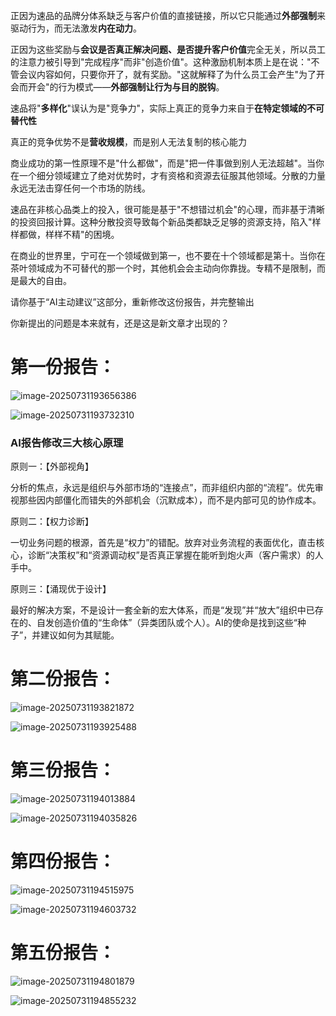 正因为速品的品牌分体系缺乏与客户价值的直接链接，所以它只能通过**外部强制**来驱动行为，而无法激发**内在动力**。

正因为这些奖励与**会议是否真正解决问题、是否提升客户价值**完全无关，所以员工的注意力被引导到"完成程序"而非"创造价值"。这种激励机制本质上是在说："不管会议内容如何，只要你开了，就有奖励。"这就解释了为什么员工会产生"为了开会而开会"的行为模式——**外部强制让行为与目的脱钩**。





速品将"**多样化**"误认为是"竞争力"，实际上真正的竞争力来自于**在特定领域的不可替代性**

真正的竞争优势不是**营收规模**，而是别人无法复制的核心能力

商业成功的第一性原理不是"什么都做"，而是"把一件事做到别人无法超越"。当你在一个细分领域建立了绝对优势时，才有资格和资源去征服其他领域。分散的力量永远无法击穿任何一个市场的防线。

速品在非核心品类上的投入，很可能是基于"不想错过机会"的心理，而非基于清晰的投资回报计算。这种分散投资导致每个新品类都缺乏足够的资源支持，陷入"样样都做，样样不精"的困境。

在商业的世界里，宁可在一个领域做到第一，也不要在十个领域都是第十。当你在茶叶领域成为不可替代的那一个时，其他机会会主动向你靠拢。专精不是限制，而是最大的自由。







请你基于“AI主动建议”这部分，重新修改这份报告，并完整输出

你新提出的问题是本来就有，还是这是新文章才出现的？



# 第一份报告：



![image-20250731193656386](/Users/yang/Desktop/图片空间站/image-20250731193656386.png)

![image-20250731193732310](/Users/yang/Desktop/图片空间站/image-20250731193732310.png)



### **AI报告修改三大核心原理**

原则一：【外部视角】

分析的焦点，永远是组织与外部市场的“连接点”，而非组织内部的“流程”。优先审视那些因内部僵化而错失的外部机会（沉默成本），而不是内部可见的协作成本。

原则二：【权力诊断】

一切业务问题的根源，首先是“权力”的错配。放弃对业务流程的表面优化，直击核心，诊断“决策权”和“资源调动权”是否真正掌握在能听到炮火声（客户需求）的人手中。

原则三：【涌现优于设计】

最好的解决方案，不是设计一套全新的宏大体系，而是“发现”并“放大”组织中已存在的、自发创造价值的“生命体”（异类团队或个人）。AI的使命是找到这些“种子”，并建议如何为其赋能。





# 第二份报告：

![image-20250731193821872](/Users/yang/Desktop/图片空间站/image-20250731193821872.png)

![image-20250731193925488](/Users/yang/Desktop/图片空间站/image-20250731193925488.png)

# 第三份报告：

![image-20250731194013884](/Users/yang/Desktop/图片空间站/image-20250731194013884.png)

![image-20250731194035826](/Users/yang/Desktop/图片空间站/image-20250731194035826.png)

# 第四份报告：

![image-20250731194515975](/Users/yang/Desktop/图片空间站/image-20250731194515975.png)

![image-20250731194603732](/Users/yang/Desktop/图片空间站/image-20250731194603732.png)

# 第五份报告：

![image-20250731194801879](/Users/yang/Desktop/图片空间站/image-20250731194801879.png)



![image-20250731194855232](/Users/yang/Desktop/图片空间站/image-20250731194855232.png)





